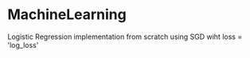 # MachineLearning

Logistic Regression implementation from scratch using SGD wiht loss = 'log_loss'
